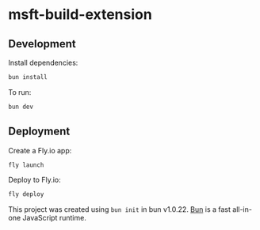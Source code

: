 # msft-build-extension

## Development

Install dependencies:

```bash
bun install
```

To run:

```bash
bun dev
```

## Deployment

Create a Fly.io app:

```bash
fly launch
```

Deploy to Fly.io:

```bash
fly deploy
```

This project was created using `bun init` in bun v1.0.22. [Bun](https://bun.sh)
is a fast all-in-one JavaScript runtime.
